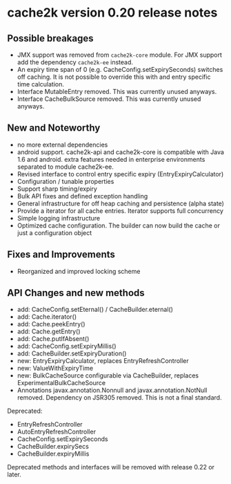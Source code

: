 # cache2k version 0.20 release notes

## Possible breakages

  * JMX support was removed from `cache2k-core` module. For JMX support add 
    the dependency `cache2k-ee` instead.
  * An expiry time span of 0 (e.g. CacheConfig.setExpirySeconds) switches off caching.
    It is not possible to override this with and entry specific time calculation.
  * Interface MutableEntry removed. This was currently unused anyways.
  * Interface CacheBulkSource removed. This was currently unused anyways.

## New and Noteworthy

  * no more external dependencies
  * android support. cache2k-api and cache2k-core is compatible with Java 1.6 and android.
    extra features needed in enterprise environments separated to module cache2k-ee.
  * Revised interface to control entry specific expiry (EntryExpiryCalculator)
  * Configuration / tunable properties
  * Support sharp timing/expiry
  * Bulk API fixes and defined exception handling
  * General infrastructure for off heap caching and persistence (alpha state)  
  * Provide a iterator for all cache entries. Iterator supports full concurrency
  * Simple logging infrastructure
  * Optimized cache configuration. The builder can now build the cache or just a configuration object

## Fixes and Improvements

  * Reorganized and improved locking scheme

## API Changes and new methods

  * add: CacheConfig.setEternal() / CacheBuilder.eternal()
  * add: Cache.iterator()
  * add: Cache.peekEntry()
  * add: Cache.getEntry()
  * add: Cache.putIfAbsent()
  * add: CacheConfig.setExpiryMillis()
  * add: CacheBuilder.setExpiryDuration()
  * new: EntryExpiryCalculator, replaces EntryRefreshController
  * new: ValueWithExpiryTime
  * new: BulkCacheSource configurable via CacheBuilder, replaces ExperimentalBulkCacheSource
  * Annotations javax.annotation.Nonnull and javax.annotation.NotNull removed. 
    Dependency on JSR305 removed. This is not a final standard.
 
Deprecated:

  * EntryRefreshController
  * AutoEntryRefreshController
  * CacheConfig.setExpirySeconds
  * CacheBuilder.expirySecs
  * CacheBuilder.expiryMillis
  
Deprecated methods and interfaces will be removed with release 0.22 or later.   
